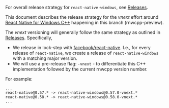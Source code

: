 For overall release strategy for `react-native-windows`, see [Releases](../../rnwcpp-preview/Releases.md). 

This document describes the release strategy for the _vnext_ effort around [React Native for Windows C++](../RNWCPP/README.md) happening in this branch (rnwcpp-preview). 

The _vnext_ versioning will generally follow the same strategy as outlined in [Releases](../../rnwcpp-preview/Releases.md). Specifically,

- We release in lock-step with [facebook/react-native](https://github.com/facebook/react-native). I.e., for every release of `react-native`, we create a release of `react-native-windows` with a matching major version.
- We will use a pre-release flag: `-vnext` - to differentiate this C++ implementation followed by the current rnwcpp version number.

For example: 

```
...
react-native@0.57.* -> react-native-windows@0.57.0-vnext.*
react-native@0.58.* -> react-native-windows@0.58.0-vnext.*
...
```
